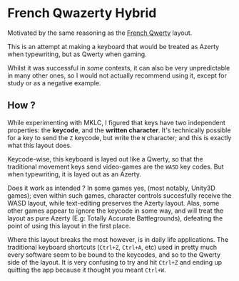 # French Qwazerty Hybrid

Motivated by the same reasoning as the [French Qwerty](../stk-wasd/readme.md) layout.

This is an attempt at making a keyboard that would be treated as Azerty when typewriting, but as Qwerty when gaming.

Whilst it was successful in _some_ contexts, it can also be very unpredictable in many other ones, so I would not actually recommend using it, except for study or as a negative example.

## How ?

While experimenting with MKLC, I figured that keys have two independent properties: the **keycode**, and the **written character**. It's technically possible for a key to send the `Z` keycode, but write the `W` character; and this is exactly what this layout does.

Keycode-wise, this keyboard is layed out like a Qwerty, so that the traditional movement keys send video-games are the `WASD` key codes. But when typewriting, it is layed out as an Azerty.

Does it work as intended ? In some games yes, (most notably, Unity3D games); even within such games, character controls succesfully receive the WASD layout, while text-editing preserves the Azerty layout. Alas, some other games appear to ignore the keycode in some way, and will treat the layout as pure Azerty (E.g: Totally Accurate Battlegrounds), defeating the point of using this layout in the first place.

Where this layout breaks the most however, is in daily life applications. The traditional keyboard shortcuts (`Ctrl+Z`, `Ctrl+A`, etc) used in pretty much every software seem to be bound to the keycodes, and so to the Qwerty side of the layout. It is very confusing to try and hit `Ctrl+Z` and ending up quitting the app because it thought you meant `Ctrl+W`.